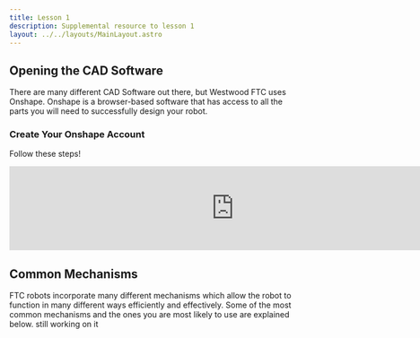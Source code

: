 ```yaml
---
title: Lesson 1
description: Supplemental resource to lesson 1
layout: ../../layouts/MainLayout.astro
---
```


## Opening the CAD Software
There are many different CAD Software out there, but Westwood FTC uses Onshape. Onshape is a browser-based software that has access to all the parts you will need to successfully design your robot.
### Create Your Onshape Account
Follow these steps!
<iframe src="https://docs.google.com/presentation/d/1zsX3MBvVBnlJCBb46qMWJGVUHbGdvXCdxKyE4t10-oM/embed" frameborder="0" width="800"></iframe>

## Common Mechanisms
FTC robots incorporate many different mechanisms which allow the robot to function in many different ways efficiently and effectively. Some of the most common mechanisms and the ones you are most likely to use are explained below.
still working on it
